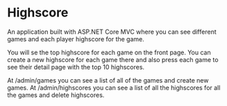 # Highscore

An application built with ASP.NET Core MVC where you can see different games and each player highscore for the game. 

You will se the top highscore for each game on the front page. 
You can create a new highscore for each game there and also press each game to see their detail page with the top 10 highscores.

At /admin/games you can see a list of all of the games and create new games. 
At /admin/highscores you can see a list of all the highscores for all the games and delete highscores. 
